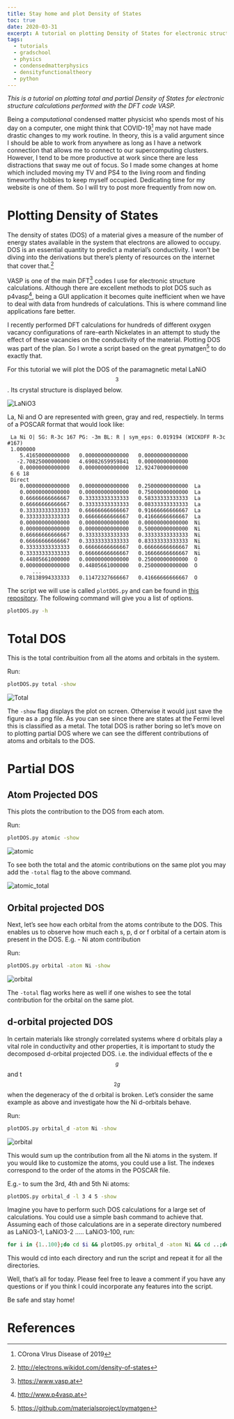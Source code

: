 ```yaml
---
title: Stay home and plot Density of States 
toc: true
date: 2020-03-31
excerpt: A tutorial on plotting Density of States for electronic structure calculations. 
tags:
  - tutorials
  - gradschool
  - physics
  - condensedmatterphysics
  - densityfunctionaltheory
  - python
---
```


*This is a tutorial on plotting total and partial Density of States for electronic structure calculations performed with the DFT code VASP.*

Being a *computational* condensed matter physicist who spends most of his day on a computer, one might think that COVID-19[^1] may not have made drastic changes to my work routine. In theory, this is a valid argument since I should be able to work from anywhere as long as I have a network connection that allows me to connect to our supercomputing clusters. However, I tend to be more productive at work since there are less distractions that sway me out of focus. So I made some changes at home which included moving my TV and PS4 to the living room and finding timeworthy hobbies to keep myself occupied. Dedicating time  for my website is one of them. So I will try to post more frequently from now on. 

# Plotting Density of States

The density of states (DOS) of a material gives a measure of the number of energy states available in the system that electrons are allowed to occupy. DOS is an essential quantity to predict a material’s conductivity. I won’t be diving into the derivations but there’s plenty of resources on the internet that cover that.[^2]

VASP is one of the main DFT[^3] codes I use for electronic structure calculations. Although there are excellent methods to plot DOS such as p4vasp[^4], being a GUI application it becomes quite inefficient when we have to deal with data from hundreds of calculations. This is where command line applications fare better. 

I recently performed DFT calculations for hundreds of different oxygen vacancy configurations of rare-earth Nickelates in an attempt to study the effect of these vacancies on the conductivity of the material. Plotting DOS was part of the plan. So I wrote a script based on the great pymatgen[^5] to do exactly that.

For this tutorial we will plot the DOS of the paramagnetic metal LaNiO$$_3$$. Its crystal structure is displayed below. 

![LaNiO3](/images/Plotting-Density-of-States/pristine-5953481.png)  

La, Ni and O are represented with green, gray and red, respectiely. In terms of a POSCAR format that would look like:

```
 La Ni O| SG: R-3c 167 PG: -3m BL: R | sym_eps: 0.019194 (WICKOFF R-3c #167)
 1.000000
    5.41650000000000   0.00000000000000   0.00000000000000
   -2.70825000000000   4.69082659959841   0.00000000000000
    0.00000000000000   0.00000000000000  12.92470000000000
 6 6 18
 Direct
    0.00000000000000   0.00000000000000   0.25000000000000  La
    0.00000000000000   0.00000000000000   0.75000000000000  La
    0.66666666666667   0.33333333333333   0.58333333333333  La
    0.66666666666667   0.33333333333333   0.08333333333333  La
    0.33333333333333   0.66666666666667   0.91666666666667  La
    0.33333333333333   0.66666666666667   0.41666666666667  La
    0.00000000000000   0.00000000000000   0.00000000000000  Ni
    0.00000000000000   0.00000000000000   0.50000000000000  Ni
    0.66666666666667   0.33333333333333   0.33333333333333  Ni
    0.66666666666667   0.33333333333333   0.83333333333333  Ni
    0.33333333333333   0.66666666666667   0.66666666666667  Ni
    0.33333333333333   0.66666666666667   0.16666666666667  Ni
    0.44805661000000   0.00000000000000   0.25000000000000  O
    0.00000000000000   0.44805661000000   0.25000000000000  O
		...
    0.78138994333333   0.11472327666667   0.41666666666667  O
```

The script we will use is called ``plotDOS.py`` and can be found in [this repository](https://github.com/uthpalaherath/MatSciScripts). The following command will give you a list of options. 

```bash
plotDOS.py -h
```

# Total DOS

This is the total contribuition from all the atoms and orbitals in the system. 

Run:

```bash
plotDOS.py total -show
```



![Total](/images/Plotting-Density-of-States/dos_total.png)

The ``-show`` flag displays the plot on screen. Otherwise it would just save the figure as a .png file. As you can see since there are states at the Fermi level this is classified as a metal. The total DOS is rather boring so let’s move on to plotting partial DOS where we can see the different contributions of atoms and orbitals to the DOS. 

# Partial DOS

## Atom Projected DOS

This plots the contribution to the DOS from each atom. 

Run:

```bash
plotDOS.py atomic -show
```



![atomic](/images/Plotting-Density-of-States/dos_atomic.png)

To see both the total and the atomic contributions on the same plot you may add the ``-total`` flag to the above command. 

![atomic_total](images/Plotting-Density-of-States/dos_atomic_total.png)

## Orbital projected DOS

Next, let’s see how each orbital from the atoms contribute to the DOS. This enables us to observe how much each s, p, d or f orbital of a certain atom is present in the DOS. E.g. - Ni atom contribution

Run:

```bash
plotDOS.py orbital -atom Ni -show
```



![orbital](/images/Plotting-Density-of-States/dos_orbital_Ni.png)

The ``-total`` flag works here as well if one wishes to see the total contribution for the orbital on the same plot. 

## d-orbital projected DOS

In certain materials like strongly correlated systems where d orbitals play a vital role in conductivity and other properties, it is important to study the decomposed d-orbital projected DOS. i.e.  the individual effects of the e$$_g$$ and t$$_{2g}$$ when the degeneracy of the d orbital is broken.  Let’s consider the same example as above and investigate how the Ni d-orbitals behave. 

Run:

```bash
plotDOS.py orbital_d -atom Ni -show
```

![orbital](/images/Plotting-Density-of-States/dos_d_Ni.png)

This would sum up the contribution from all the Ni atoms in the system. If you would like to customize the atoms, you could use a list. The indexes correspond to the order of the atoms in the POSCAR file. 

E.g.- to sum the 3rd, 4th and 5th Ni atoms:

```bash
plotDOS.py orbital_d -l 3 4 5 -show
```



Imagine you have to perform such DOS calculations for a large set of calculations. You could use a simple bash command to achieve that. Assuming each of those calculations are in a seperate directory numbered as LaNiO3-1, LaNiO3-2 ….. LaNiO3-100, run:

```bash
for i in {1..100};do cd $i && plotDOS.py orbital_d -atom Ni && cd ..;done
```

This would cd into each directory and run the script and repeat it for all the directories. 

Well, that’s all for today. Please feel free to leave a comment if you have any questions or if you think I could incorporate any features into the script. 

Be safe and stay home!



# References

[^1]: COrona VIrus Disease of 2019
[^2]: http://electrons.wikidot.com/density-of-states
[^3]: https://www.vasp.at
[^4]: http://www.p4vasp.at
[^5]: https://github.com/materialsproject/pymatgen

